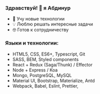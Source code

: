 ### Здравствуй! 👋 я Абдинур

- 🌱 Учу новые технологии
- 💡 Люблю решать интересные задачи
- 🤓 Готов к сотрудничеству



### Языки и технологии:

- HTML5, CSS, ES6+, Typescript, Git
- SASS, BEM, Styled components
- React + Redux (Saga/Thunk) / Effector
- Node + Express / Koa
- Mongo, PostgreSQL, MySQL
- Material UI, Bootstrap, Materialize, Antd
- Webpack, Babel, Eslint, Prettier, 
